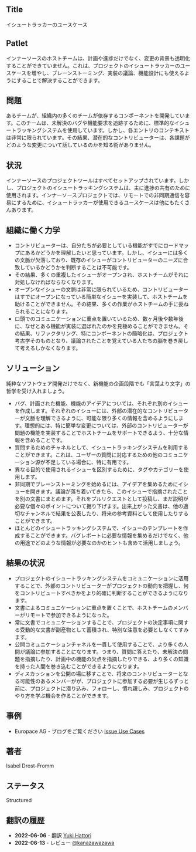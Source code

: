 ## Title

イシュートラッカーのユースケース

## Patlet

インナーソースのホストチームは、計画や進捗だけでなく、変更の背景も透明化することができていません。これは、プロジェクトのイシュートラッカーのユースケースを増やし、ブレーンストーミング、実装の議論、機能設計にも使えるようにすることで解決することができます。

## 問題

あるチームが、組織内の多くのチームが依存するコンポーネントを開発しています。このチームは、未解決のバグや機能要求を追跡するために、標準的なイシュートラッキングシステムを使用しています。しかし、各エントリのコンテキストは非常に限られています。その結果、潜在的なコントリビューターは、各課題がどのような変更について話しているのかを知る術がありません。

## 状況

インナーソースのプロジェクトツールはすべてセットアップされています。しかし、プロジェクトのイシュートラッキングシステムは、主に進捗の共有のために使用されます。インナーソースプロジェクトでは、リモートでの非同期通信を容易にするために、イシュートラッカーが使用できるユースケースは他にもたくさんあります。

## 組織に働く力学

* コントリビューターは、自分たちが必要としている機能がすでにロードマップにあるかどうかを理解したいと思っています。しかし、イシューには多くの文脈が欠落しており、既存のイシューがコントリビューターのニーズに合致しているかどうかを判断することは不可能です。
* その結果、多くの重複したイシューがオープンされ、ホストチームがそれに対処しなければならなくなります。
* オープンなイシューの文脈は非常に限られているため、コントリビューターはすでにオープンになっている簡単なイシューを実装して、ホストチームを助けることができません。その結果、多くの作業がホストチームの手に委ねられることになります。
* 口頭でのコミュニケーションに重点を置いているため、数ヶ月後や数年後に、なぜとある機能が実装に選ばれたのかを見極めることができません。その結果、リファクタリング、特にコンポーネントの簡略化は、プロジェクト考古学そのものとなり、議論されたことを覚えている人たちの脳を巻き戻して考えるしかなくなります。

## ソリューション

純粋なソフトウェア開発だけでなく、新機能の企画段階でも「言葉より文字」の哲学を受け入れましょう。

* バグ、計画された機能、機能のアイデアについては、それぞれ別のイシューを作成します。それぞれのイシューには、外部の潜在的なコントリビューターが文脈を理解できるように、可能な限り多くの情報を含めるようにします。理想的には、特に簡単な変更については、外部のコントリビューターが問題の機能を実装することでホストチームをサポートできるよう、十分な情報を含めることです。
* 質問するためのチャネルとして、イシュートラッキングシステムを利用することができます。これは、ユーザーの質問に対応するための他のコミュニケーション源が不足している場合に、特に有用です。
* 異なる目的で使用されるイシューを区別するために、タグやカテゴリーを使用します。
* 非同期でブレーンストーミングを始めるには、アイデアを集めるためにイシューを開きます。議論が落ち着いてきたら、このイシューで指摘されたことを別の文書にまとめます。それをプルリクエストとして投稿し、まだ説明が必要な個々のポイントについて掘り下げます。出来上がった文書は、他の適切なチャンネルで結果を公表したり、将来の参考資料として使用したりすることができます。
* ほとんどのイシュートラッキングシステムで、イシューのテンプレートを作成することができます。バグレポートに必要な情報を集めるだけでなく、他の用途でどのような情報が必要なのかのヒントも含めて活用しましょう。

## 結果の状況

* プロジェクトのイシュートラッキングシステムをコミュニケーションに活用することで、外部のコントリビューターがプロジェクトの動向を把握し、何をコントリビュートすべきかをより的確に判断することができるようになります。
* 文書によるコミュニケーションに重点を置くことで、ホストチームのメンバーがリモートで参加できるようになった。
* 常に文書でコミュニケーションすることで、プロジェクトの決定事項に関する受動的な文書が副産物として蓄積され、特別な注意を必要としなくてすみます。
* 公開コミュニケーションチャネルを一貫して使用することで、より多くの人間が議論に参加することになります。つまり、質問に答えたり、未解決の問題を指摘したり、計画中の機能の欠点を指摘したりできる、より多くの知識を持った人間を巻き込むことができるようになります。
* ディスカッションを公開の場に移すことで、将来のコントリビューターとなる可能性のあるメンバーがが、プロジェクトに参加する必要が生じるずっと前に、プロジェクトに潜り込み、フォローし、慣れ親しみ、プロジェクトのやり方を学ぶ機会を作ることができます。

## 事例

* Europace AG - ブログをご覧ください [Issue Use Cases](https://tech.europace.de/post/using-issues-for-asking-questions-and-tracking-work/)

## 著者

Isabel Drost-Fromm

## ステータス

Structured

## 翻訳の履歴

- **2022-06-06** - 翻訳 [Yuki Hattori](https://github.com/yuhattor)
- **2022-06-13** - レビュー [@kanazawazawa](https://github.com/kanazawazawa)
